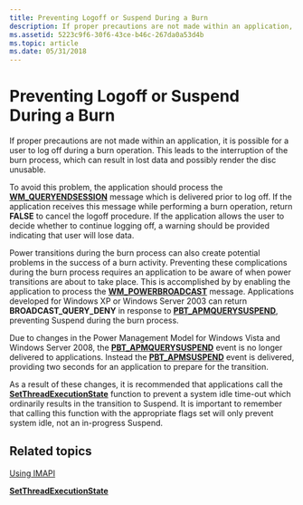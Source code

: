 ```yaml
---
title: Preventing Logoff or Suspend During a Burn
description: If proper precautions are not made within an application, it is possible for a user to log off during a burn operation. This leads to the interruption of the burn process, which can result in lost data and possibly render the disc unusable.
ms.assetid: 5223c9f6-30f6-43ce-b46c-267da0a53d4b
ms.topic: article
ms.date: 05/31/2018
---
```


# Preventing Logoff or Suspend During a Burn

If proper precautions are not made within an application, it is possible for a user to log off during a burn operation. This leads to the interruption of the burn process, which can result in lost data and possibly render the disc unusable.

To avoid this problem, the application should process the [**WM\_QUERYENDSESSION**](https://docs.microsoft.com/windows/desktop/Shutdown/wm-queryendsession) message which is delivered prior to log off. If the application receives this message while performing a burn operation, return **FALSE** to cancel the logoff procedure. If the application allows the user to decide whether to continue logging off, a warning should be provided indicating that user will lose data.

Power transitions during the burn process can also create potential problems in the success of a burn activity. Preventing these complications during the burn process requires an application to be aware of when power transitions are about to take place. This is accomplished by by enabling the application to process the [**WM\_POWERBROADCAST**](https://docs.microsoft.com/windows/desktop/Power/wm-powerbroadcast) message. Applications developed for Windows XP or Windows Server 2003 can return **BROADCAST\_QUERY\_DENY** in response to [**PBT\_APMQUERYSUSPEND**](https://docs.microsoft.com/windows/desktop/Power/pbt-apmquerysuspend), preventing Suspend during the burn process.

Due to changes in the Power Management Model for Windows Vista and Windows Server 2008, the [**PBT\_APMQUERYSUSPEND**](https://docs.microsoft.com/windows/desktop/Power/pbt-apmquerysuspend) event is no longer delivered to applications. Instead the [**PBT\_APMSUSPEND**](https://docs.microsoft.com/windows/desktop/Power/pbt-apmsuspend) event is delivered, providing two seconds for an application to prepare for the transition.

As a result of these changes, it is recommended that applications call the [**SetThreadExecutionState**](https://docs.microsoft.com/windows/desktop/api/winbase/nf-winbase-setthreadexecutionstate) function to prevent a system idle time-out which ordinarily results in the transition to Suspend. It is important to remember that calling this function with the appropriate flags set will only prevent system idle, not an in-progress Suspend.

## Related topics

<dl> <dt>

[Using IMAPI](using-imapi.md)
</dt> <dt>

[**SetThreadExecutionState**](https://docs.microsoft.com/windows/desktop/api/winbase/nf-winbase-setthreadexecutionstate)
</dt> </dl>

 

 




